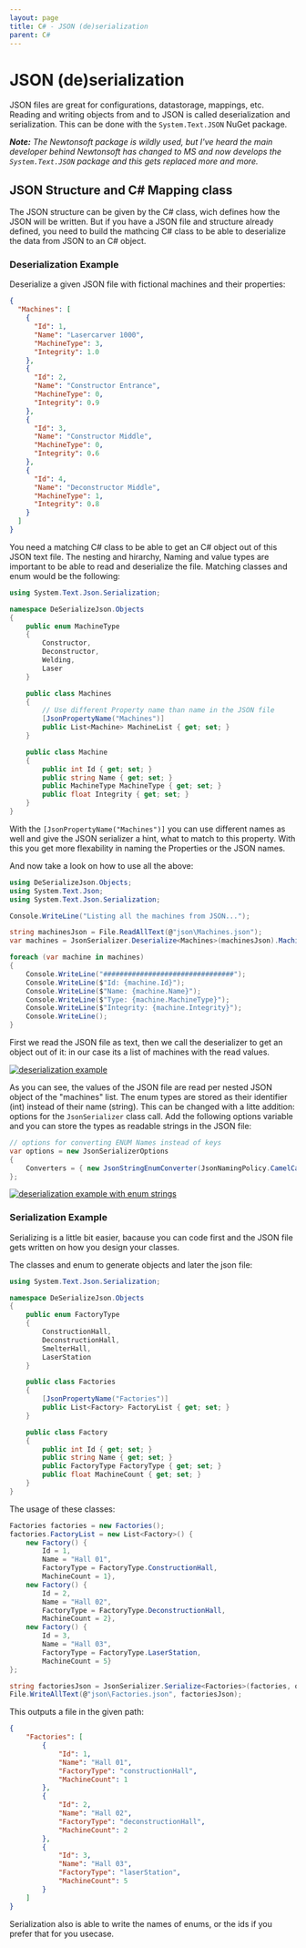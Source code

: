```yaml
---
layout: page
title: C# - JSON (de)serialization 
parent: C#
---
```


# JSON (de)serialization 

JSON files are great for configurations, datastorage, mappings, etc. Reading and writing objects from and to JSON is called deserialization and serialization. This can be done with the `System.Text.JSON` NuGet package.

***Note:** The Newtonsoft package is wildly used, but I've heard the main developer behind Newtonsoft has changed to MS and now develops the `System.Text.JSON` package and this gets replaced more and more.*


## JSON Structure and C# Mapping class

The JSON structure can be given by the C# class, wich defines how the JSON will be written. But if you have a JSON file and structure already defined, you need to build the mathcing C# class to be able to deserialize the data from JSON to an C# object.


### Deserialization Example

Deserialize a given JSON file with fictional machines and their properties:

```json
{
  "Machines": [
    {
      "Id": 1,
      "Name": "Lasercarver 1000",
      "MachineType": 3,
      "Integrity": 1.0
    },
    {
      "Id": 2,
      "Name": "Constructor Entrance",
      "MachineType": 0,
      "Integrity": 0.9
    },
    {
      "Id": 3,
      "Name": "Constructor Middle",
      "MachineType": 0,
      "Integrity": 0.6
    },
    {
      "Id": 4,
      "Name": "Deconstructor Middle",
      "MachineType": 1,
      "Integrity": 0.8
    }
  ]
}
```

You need a matching C# class to be able to get an C# object out of this JSON text file. The nesting and hirarchy, Naming and value types are important to be able to read and deserialize the file. Matching classes and enum would be the following:

```csharp
using System.Text.Json.Serialization;

namespace DeSerializeJson.Objects
{
    public enum MachineType
    {
        Constructor,
        Deconstructor,
        Welding,
        Laser
    }

    public class Machines
    {
        // Use different Property name than name in the JSON file
        [JsonPropertyName("Machines")] 
        public List<Machine> MachineList { get; set; }
    }

    public class Machine
    {
        public int Id { get; set; }
        public string Name { get; set; }
        public MachineType MachineType { get; set; }
        public float Integrity { get; set; }
    }
}
```

With the `[JsonPropertyName("Machines")]` you can use different names as well and give the JSON serializer a hint, what to match to this property. With this you get more flexability in naming the Properties or the JSON names.

And now take a look on how to use all the above:

```csharp
using DeSerializeJson.Objects;
using System.Text.Json;
using System.Text.Json.Serialization;

Console.WriteLine("Listing all the machines from JSON...");

string machinesJson = File.ReadAllText(@"json\Machines.json");
var machines = JsonSerializer.Deserialize<Machines>(machinesJson).MachineList;

foreach (var machine in machines)
{
    Console.WriteLine("################################");
    Console.WriteLine($"Id: {machine.Id}");
    Console.WriteLine($"Name: {machine.Name}");
    Console.WriteLine($"Type: {machine.MachineType}");
    Console.WriteLine($"Integrity: {machine.Integrity}");
    Console.WriteLine();
}
```

First we read the JSON file as text, then we call the deserializer to get an object out of it: in our case its a list of machines with the read values.

[![deserialization example](/assets/images/coding/csharp/json-de-serializing/deserialize-example.png)](/assets/images/coding/csharp/json-de-serializing/deserialize-example.png)

As you can see, the values of the JSON file are read per nested JSON object of the "machines" list. The enum types are stored as their identifier (int) instead of their name (string). This can be changed with a litte addition: options for the `JsonSerializer` class call. Add the following options variable and you can store the types as readable strings in the JSON file:

```csharp
// options for converting ENUM Names instead of keys
var options = new JsonSerializerOptions
{
    Converters = { new JsonStringEnumConverter(JsonNamingPolicy.CamelCase) }
};
```

[![deserialization example with enum strings](/assets/images/coding/csharp/json-de-serializing/deserialize-example-enum-strings.png)](/assets/images/coding/csharp/json-de-serializing/deserialize-example-enum-strings.png)


### Serialization Example

Serializing is a little bit easier, bacause you can code first and the JSON file gets written on how you design your classes.

The classes and enum to generate objects and later the json file:

```csharp
using System.Text.Json.Serialization;

namespace DeSerializeJson.Objects
{
    public enum FactoryType
    {
        ConstructionHall,
        DeconstructionHall,
        SmelterHall,
        LaserStation
    }

    public class Factories
    {
        [JsonPropertyName("Factories")]
        public List<Factory> FactoryList { get; set; }
    }

    public class Factory
    {
        public int Id { get; set; }
        public string Name { get; set; }
        public FactoryType FactoryType { get; set; }
        public float MachineCount { get; set; }
    }
}
```

The usage of these classes:

```csharp
Factories factories = new Factories();
factories.FactoryList = new List<Factory>() {
    new Factory() {
        Id = 1,
        Name = "Hall 01",
        FactoryType = FactoryType.ConstructionHall,
        MachineCount = 1},
    new Factory() {
        Id = 2,
        Name = "Hall 02",
        FactoryType = FactoryType.DeconstructionHall,
        MachineCount = 2},
    new Factory() {
        Id = 3,
        Name = "Hall 03",
        FactoryType = FactoryType.LaserStation,
        MachineCount = 5}
};

string factoriesJson = JsonSerializer.Serialize<Factories>(factories, options);
File.WriteAllText(@"json\Factories.json", factoriesJson);
```

This outputs a file in the given path:

```json
{
    "Factories": [
        {
            "Id": 1,
            "Name": "Hall 01",
            "FactoryType": "constructionHall",
            "MachineCount": 1
        },
        {
            "Id": 2,
            "Name": "Hall 02",
            "FactoryType": "deconstructionHall",
            "MachineCount": 2
        },
        {
            "Id": 3,
            "Name": "Hall 03",
            "FactoryType": "laserStation",
            "MachineCount": 5
        }
    ]
}
```

Serialization also is able to write the names of enums, or the ids if you prefer that for you usecase.